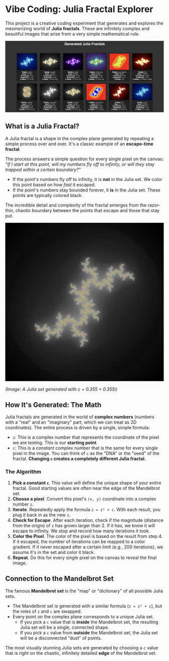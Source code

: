 # Vibe Coding: Julia Fractal Explorer

This project is a creative coding experiment that generates and explores the mesmerizing world of **Julia fractals**. These are infinitely complex and beautiful images that arise from a very simple mathematical rule.

![Example output](gallery.png)

## What is a Julia Fractal?

A Julia fractal is a shape in the complex plane generated by repeating a simple process over and over. It's a classic example of an **escape-time fractal**.

The process answers a simple question for every single pixel on the canvas: *"If I start at this point, will my numbers fly off to infinity, or will they stay trapped within a certain boundary?"*

-   If the point's numbers fly off to infinity, it is **not** in the Julia set. We color this point based on *how fast* it escaped.
-   If the point's numbers stay bounded forever, it **is** in the Julia set. These points are typically colored black.

The incredible detail and complexity of the fractal emerges from the razor-thin, chaotic boundary between the points that escape and those that stay put.

![Julia Set Example](julia_art_60377_metallic.png)

*(Image: A Julia set generated with c = 0.355 + 0.355i)*

## How It's Generated: The Math

Julia fractals are generated in the world of **complex numbers** (numbers with a "real" and an "imaginary" part, which we can treat as 2D coordinates). The entire process is driven by a single, simple formula:


-   `z`: This is a complex number that represents the coordinate of the pixel we are testing. This is our **starting point**.
-   `c`: This is a *constant* complex number that is the same for every single pixel in the image. You can think of `c` as the "DNA" or the "seed" of the fractal. **Changing `c` creates a completely different Julia fractal.**

### The Algorithm

1.  **Pick a constant `c`**. This value will define the unique shape of your entire fractal. Good starting values are often near the edge of the Mandelbrot set.
2.  **Choose a pixel**. Convert this pixel's `(x, y)` coordinate into a complex number `z`.
3.  **Iterate**. Repeatedly apply the formula `z = z² + c`. With each result, you plug it back in as the new `z`.
4.  **Check for Escape**. After each iteration, check if the magnitude (distance from the origin) of `z` has grown larger than 2. If it has, we know it will escape to infinity. We stop and record how many iterations it took.
5.  **Color the Pixel**. The color of the pixel is based on the result from step 4. If it escaped, the number of iterations can be mapped to a color gradient. If it never escaped after a certain limit (e.g., 200 iterations), we assume it's in the set and color it black.
6.  **Repeat**. Do this for every single pixel on the canvas to reveal the final image.

## Connection to the Mandelbrot Set

The famous **Mandelbrot set** is the "map" or "dictionary" of all possible Julia sets.

-   The Mandelbrot set is generated with a similar formula (`z = z² + c`), but the roles of `z` and `c` are swapped.
-   Every point on the complex plane corresponds to a unique Julia set.
    -   If you pick a `c` value that is **inside** the Mandelbrot set, the resulting Julia set will be a single, connected shape.
    -   If you pick a `c` value from **outside** the Mandelbrot set, the Julia set will be a disconnected "dust" of points.

The most visually stunning Julia sets are generated by choosing a `c` value that is right on the chaotic, infinitely detailed **edge** of the Mandelbrot set.
